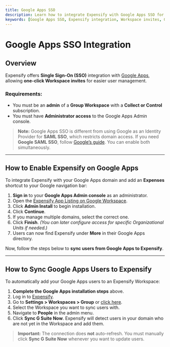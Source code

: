 ```yaml
---
title: Google Apps SSO
description: Learn how to integrate Expensify with Google Apps SSO for seamless user management and one-click Workspace invites.
keywords: [Google Apps SSO, Expensify integration, Workspace invites, Google Admin, Sync Users]
---
```


# Google Apps SSO Integration

## Overview
Expensify offers **Single Sign-On (SSO)** integration with [Google Apps](https://cloud.google.com/architecture/identity/single-sign-on), allowing **one-click Workspace invites** for easier user management.

### Requirements:
- You must be an **admin** of a **Group Workspace** with a **Collect or Control** subscription.
- You must have **Administrator access** to the Google Apps Admin console.

> **Note:** Google Apps SSO is different from using Google as an Identity Provider for **SAML SSO**, which restricts domain access. If you need **Google SAML SSO**, follow [Google’s guide](https://support.google.com/a/answer/7371682). You can enable both simultaneously.

---

## How to Enable Expensify on Google Apps

To integrate Expensify with your Google Apps domain and add an **Expenses** shortcut to your Google navigation bar:

1. **Sign in** to your **Google Apps Admin console** as an administrator.
2. Open the [Expensify App Listing on Google Workspace](https://workspace.google.com/marketplace/app/expensify/452047858523).
3. Click **Admin Install** to begin installation.
4. Click **Continue**.
5. If you manage multiple domains, select the correct one.
6. Click **Finish**. *(You can later configure access for specific Organizational Units if needed.)*
7. Users can now find Expensify under **More** in their Google Apps directory.

Now, follow the steps below to **sync users from Google Apps to Expensify**.

---

## How to Sync Google Apps Users to Expensify

To automatically add your Google Apps users to an Expensify Workspace:

1. **Complete the Google Apps installation steps** above.
2. Log in to [Expensify](https://www.expensify.com/).
3. Go to **Settings > Workspaces > Group** or [click here](https://www.expensify.com/admin_policies?param={"section":"group"}).
4. Select the Workspace you want to sync users with.
5. Navigate to **People** in the admin menu.
6. Click **Sync G Suite Now**. Expensify will detect users in your domain who are not yet in the Workspace and add them.

> **Important:** The connection does **not** auto-refresh. You must manually click **Sync G Suite Now** whenever you want to update users.
